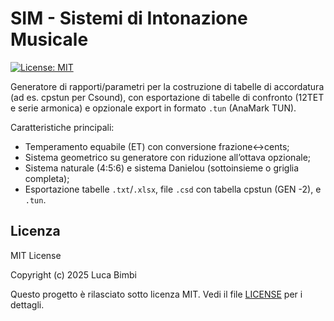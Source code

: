 # SIM - Sistemi di Intonazione Musicale

[![License: MIT](https://img.shields.io/badge/License-MIT-green.svg)](LICENSE)

Generatore di rapporti/parametri per la costruzione di tabelle di accordatura (ad es. cpstun per Csound),
con esportazione di tabelle di confronto (12TET e serie armonica) e opzionale export in formato `.tun` (AnaMark TUN).

Caratteristiche principali:
- Temperamento equabile (ET) con conversione frazione↔cents;
- Sistema geometrico su generatore con riduzione all’ottava opzionale;
- Sistema naturale (4:5:6) e sistema Danielou (sottoinsieme o griglia completa);
- Esportazione tabelle `.txt`/`.xlsx`, file `.csd` con tabella cpstun (GEN -2), e `.tun`.

## Licenza
MIT License

Copyright (c) 2025 Luca Bimbi

Questo progetto è rilasciato sotto licenza MIT. Vedi il file [LICENSE](LICENSE) per i dettagli.
